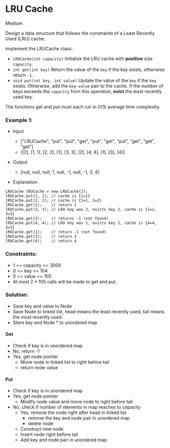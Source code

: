 # LRU Cache
Medium

Design a data structure that follows the constraints of a Least Recently Used (LRU) cache.

Implement the LRUCache class:

- `LRUCache(int capacity)` Initialize the LRU cache with **positive** size `capacity`.
- `int get(int key)` Return the value of the `key` if the key exists, otherwise return `-1`.
- `void put(int key, int value)` Update the value of the `key` if the `key` exists. Otherwise, add the `key-value` pair to the cache. If the number of keys exceeds the `capacity` from this operation, **evict** the least recently used key.

The functions get and put must each run in O(1) average time complexity.

### Example 1:

- Input
    - ["LRUCache", "put", "put", "get", "put", "get", "put", "get", "get", "get"]
    - [[2], [1, 1], [2, 2], [1], [3, 3], [2], [4, 4], [1], [3], [4]]
- Output
    - [null, null, null, 1, null, -1, null, -1, 3, 4]

- Explanation
```
LRUCache lRUCache = new LRUCache(2);
lRUCache.put(1, 1); // cache is {1=1}
lRUCache.put(2, 2); // cache is {1=1, 2=2}
lRUCache.get(1);    // return 1
lRUCache.put(3, 3); // LRU key was 2, evicts key 2, cache is {1=1, 3=3}
lRUCache.get(2);    // returns -1 (not found)
lRUCache.put(4, 4); // LRU key was 1, evicts key 1, cache is {4=4, 3=3}
lRUCache.get(1);    // return -1 (not found)
lRUCache.get(3);    // return 3
lRUCache.get(4);    // return 4
```

### Constraints:
- 1 <= capacity <= 3000
- 0 <= key <= 104
- 0 <= value <= 105
- At most 2 * 105 calls will be made to get and put.

### Solution:
- Save key and value to Node
- Save Node to linked list, head means the least recently used, tail means the most recently used.
- Store key and Node * to unordered map

#### Get
- Check if key is in unordered map
- No, return -1
- Yes, get node pointer
    - Move node in linked list to right before tail
    - return node value

#### Put
- Check if key is in unordered map
- Yes, get node pointer
    - Modify node value and move node to right before tail
- No, check if number of elements in map reaches to capacity
    - Yes, remove the node right after head in linked list
        - remove the key and node pair in unordered map
        - delete node
    - Construct new node
    - Insert node right before tail
    - Add key and node pair in unordered map
